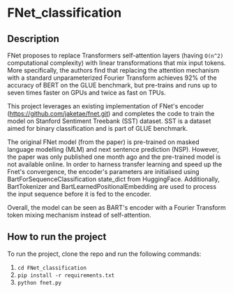 # FNet_classification

## Description

FNet proposes to replace Transformers self-attention layers (having `O(n^2)` computational complexity) with linear transformations that mix input tokens. More specifically, the authors find that replacing the attention mechanism with a standard unparameterized Fourier Transform achieves 92% of the accuracy of BERT on the GLUE benchmark, but pre-trains and runs up to seven times faster on GPUs and twice as fast on TPUs. 

This project leverages an existing implementation of FNet's encoder (https://github.com/jaketae/fnet.git) and completes the code to train the model on Stanford Sentiment Treebank (SST) dataset. SST is a dataset aimed for binary classification and is part of GLUE benchmark. 

The original FNet model (from the paper) is pre-trained on masked language modelling (MLM) and next sentence prediction (NSP). However, the paper was only published  one month ago and the pre-trained model is not available online. In order to harness transfer learning and speed up the Fnet's convergence, the encoder's parameters are initialised using BartForSequenceClassification state_dict from HuggingFace. Additionally, BartTokenizer and BartLearnedPositionalEmbedding are used to process the input sequence before it is fed to the encoder. 

Overall, the model can be seen as BART's encoder with a Fourier Transform token mixing mechanism instead of self-attention.

## How to run the project

To run the project, clone the repo and run the following commands: 
1) `cd FNet_classification`
2) `pip install -r requirements.txt`
3) `python fnet.py`
